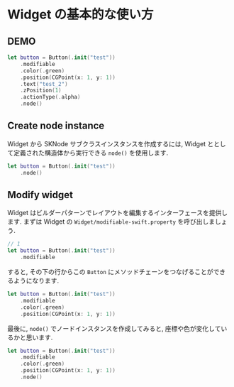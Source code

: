 # Widget の基本的な使い方

## DEMO

```swift
let button = Button(.init("test"))
    .modifiable
    .color(.green)
    .position(CGPoint(x: 1, y: 1))
    .text("test_2")
    .zPosition(1)
    .actionType(.alpha)
    .node()
```

## Create node instance

Widget から SKNode サブクラスインスタンスを作成するには, Widget ととして定義された構造体から実行できる `node()` を使用します.

```swift
let button = Button(.init("test"))
    .node()
```

## Modify widget

Widget はビルダーパターンでレイアウトを編集するインターフェースを提供します. まずは Widget の ``Widget/modifiable-swift.property`` を呼び出しましょう.

```swift
// 1
let button = Button(.init("test"))
    .modifiable
```

すると, その下の行からこの `Button` にメソッドチェーンをつなげることができるようになります.

```swift
let button = Button(.init("test"))
    .modifiable
    .color(.green)
    .position(CGPoint(x: 1, y: 1))
```

最後に, `node()` でノードインスタンスを作成してみると, 座標や色が変化しているかと思います.

```swift
let button = Button(.init("test"))
    .modifiable
    .color(.green)
    .position(CGPoint(x: 1, y: 1))
    .node()
```
